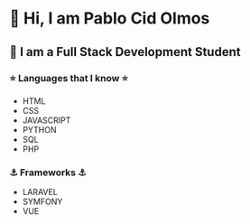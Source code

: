 # :wave: Hi, I am Pablo Cid Olmos 
## :space_invader: I am a Full Stack Development Student

### :star: Languages that I know :star:

- HTML
- CSS
- JAVASCRIPT
- PYTHON
- SQL
- PHP

### :anchor: Frameworks :anchor:

- LARAVEL
- SYMFONY
- VUE
